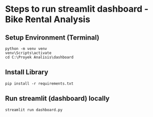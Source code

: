 # Steps to run streamlit dashboard - Bike Rental Analysis

## Setup Environment (Terminal)
```
python -m venv venv
venv\Scripts\activate
cd C:\Proyek Analisis\dashboard
```
## Install Library
```
pip install -r requirements.txt
```

## Run streamlit (dashboard) locally
```
streamlit run dashboard.py
```
